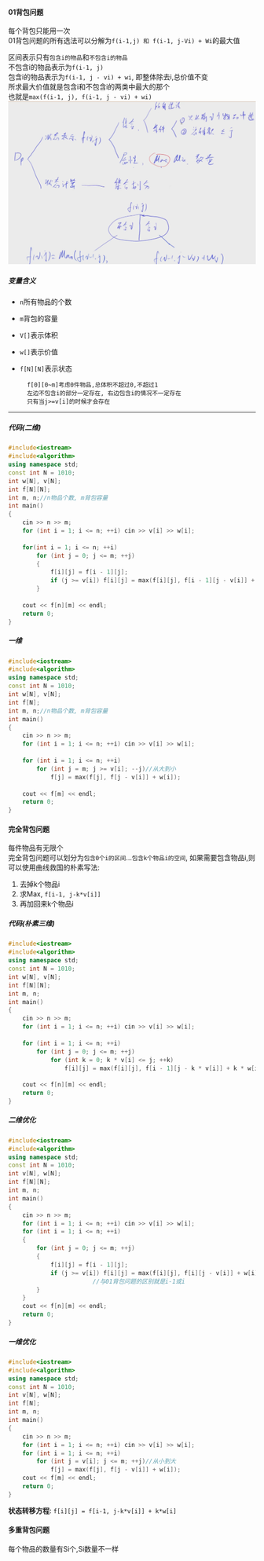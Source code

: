 #### 01背包问题
每个背包只能用一次\
01背包问题的所有选法可以分解为`f(i-1,j) 和 f(i-1, j-Vi) + Wi`的最大值

区间表示只有`包含i的物品`和`不包含i的物品`\
不包含i的物品表示为`f(i-1, j)`\
包含i的物品表示为`f(i-1, j - vi) + wi`, 即整体除去i,总价值不变\
所求最大价值就是包含i和不包含i的两类中最大的那个\
也就是`max(f(i-1, j), f(i-1, j - vi) + wi)`
<img src="img/01背包问题划分图.png">

##### 变量含义
- `n`所有物品的个数
- `m`背包的容量
- `V[]`表示体积
- `w[]`表示价值
- `f[N][N]`表示状态

        f[0][0~m]考虑0件物品,总体积不超过0,不超过1
        左边不包含i的部分一定存在, 右边包含i的情况不一定存在
        只有当j>=v[i]的时候才会存在
---
##### 代码(二维)
```c++
#include<iostream>
#include<algorithm>
using namespace std;
const int N = 1010;
int w[N], v[N];
int f[N][N];
int m, n;//n物品个数, m背包容量
int main()
{
	cin >> n >> m;
	for (int i = 1; i <= n; ++i) cin >> v[i] >> w[i];

	for(int i = 1; i <= n; ++i)
		for (int j = 0; j <= m; ++j)
		{
			f[i][j] = f[i - 1][j];
			if (j >= v[i]) f[i][j] = max(f[i][j], f[i - 1][j - v[i]] + w[i]);
		}

	cout << f[n][m] << endl;
	return 0;
}
```
##### 一维
```c++
#include<iostream>
#include<algorithm>
using namespace std;
const int N = 1010;
int w[N], v[N];
int f[N];
int m, n;//n物品个数, m背包容量
int main()
{
	cin >> n >> m;
	for (int i = 1; i <= n; ++i) cin >> v[i] >> w[i];
	
	for (int i = 1; i <= n; ++i)
		for (int j = m; j >= v[i]; --j)//从大到小
			f[j] = max(f[j], f[j - v[i]] + w[i]);

	cout << f[m] << endl;
	return 0;
}
```
#### 完全背包问题
每件物品有无限个\
完全背包问题可以划分为`包含0个i的区间`...`包含k个物品i的空间`, 如果需要包含物品i,则可以使用曲线救国的朴素写法:
1. 去掉k个物品i
2. 求Max, `f[i-1, j-k*v[i]]`
3. 再加回来k个物品i
##### 代码(朴素三维)
```c++
#include<iostream>
#include<algorithm>
using namespace std;
const int N = 1010;
int w[N], v[N];
int f[N][N];
int m, n;
int main()
{
	cin >> n >> m;
	for (int i = 1; i <= n; ++i) cin >> v[i] >> w[i];

	for (int i = 1; i <= n; ++i)
		for (int j = 0; j <= m; ++j)
			for (int k = 0; k * v[i] <= j; ++k)
				f[i][j] = max(f[i][j], f[i - 1][j - k * v[i]] + k * w[i]);

	cout << f[n][m] << endl;
	return 0;
}
```
##### 二维优化
```c++
#include<iostream>
#include<algorithm>
using namespace std;
const int N = 1010;
int v[N], w[N];
int f[N][N];
int m, n;
int main()
{
	cin >> n >> m;
	for (int i = 1; i <= n; ++i) cin >> v[i] >> w[i];
	for (int i = 1; i <= n; ++i)
	{
		for (int j = 0; j <= m; ++j)
		{
			f[i][j] = f[i - 1][j];
			if (j >= v[i]) f[i][j] = max(f[i][j], f[i][j - v[i]] + w[i]);
                        //与01背包问题的区别就是i-1或i
		}
	}
	cout << f[n][m] << endl;
	return 0;
}
```
##### 一维优化
```c++
#include<iostream>
#include<algorithm>
using namespace std;
const int N = 1010;
int v[N], w[N];
int f[N];
int m, n;
int main()
{
	cin >> n >> m;
	for (int i = 1; i <= n; ++i) cin >> v[i] >> w[i];
	for (int i = 1; i <= n; ++i)
		for (int j = v[i]; j <= m; ++j)//从小到大
			f[j] = max(f[j], f[j - v[i]] + w[i]);
	cout << f[m] << endl;
	return 0;
}
```
**状态转移方程**: `f[i][j] = f[i-1, j-k*v[i]] + k*w[i]`
#### 多重背包问题
每个物品的数量有Si个,Si数量不一样
